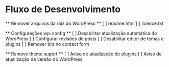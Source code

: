 # Fluxo de Desenvolvimento

** Remover arquivos da raiz do WordPress ** 
[ ] readme.html
[ ] licence.txt

** Configurações wp-config ** 
[ ] Desabilitar atualização automática do WordPress
[ ] Configurar revisões de posts
[ ] Desabilitar editor de temas e plugins
[ ] Remover brs no contact form 

** Remove theme suport **
[ ] Aviso de atualização de plugins 
[ ] Aviso de atualização de versão do WordPress 



